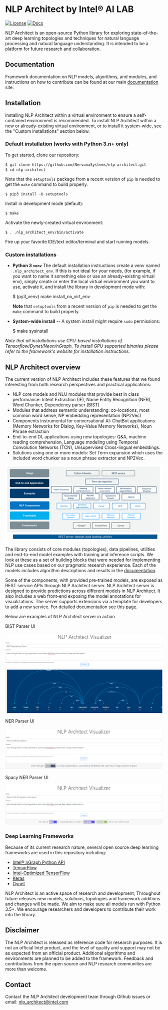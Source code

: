 
# NLP Architect by Intel® AI LAB

[![License](https://img.shields.io/badge/License-Apache%202.0-blue.svg)](https://github.com/NervanaSystems/nlp-architect/blob/master/LICENSE)
[![Docs](https://img.shields.io/readthedocs/pip/stable.svg)](http://nlp_architect.nervanasys.com)

NLP Architect is an open-source Python library for exploring state-of-the-art
deep learning topologies and techniques for natural language processing and
natural language understanding. It is intended to be a platform for future
research and collaboration.

## Documentation
Framework documentation on NLP models, algorithms, and modules, and instructions
on how to contribute can be found at our main [documentation] site.

## Installation
Installing NLP Architect within a virtual environment to ensure a self-contained
environment is recommended. To install NLP Architect within a new or already-existing
virtual environment, or to install it system-wide, see the "Custom installations"
section below.  


### Default installation (works with Python 3.n+ only)
To get started, clone our repository:

    $ git clone https://github.com/NervanaSystems/nlp-architect.git
    $ cd nlp-architect

Note that the `setuptools` package from a recent version of `pip` is needed to
get the `make` command to build properly.

    $ pip3 install -U setuptools  


Install in development mode (default):

    $ make


Activate the newly-created virtual environment:

    $ . .nlp_architect_env/bin/activate


Fire up your favorite IDE/text editor/terminal and start running models.

### Custom installations


* **Python 3 `venv`**  The default installation instructions create a venv named
  `.nlp_architect_env`.  If this is not ideal for your needs, (for example,
  if you want to name it something else or use an already-existing virtual env),
  simply create or enter the local virtual environment you want to use, activate
  it, and install the library in development mode with:

    $ (py3_venv) make install_no_virt_env

  **Note** that `setuptools` from a recent version of `pip` is needed to get the
  `make` command to build properly.  


* **System-wide install** -- A system install might require `sudo` permissions:

    $ make sysinstall


_Note that all installations use CPU-based installations of Tensorflow/Dynet/Neon/nGraph. To install GPU supported binaries please refer to the framework's website for installation instructions._

## NLP Architect overview

The current version of NLP Architect includes these features that we found
interesting from both research perspectives and practical applications:

* NLP core models and NLU modules that provide best in class performance: Intent
  Extraction (IE), Name Entity Recognition (NER), Word Chunker, Dependency parser (BIST)
* Modules that address semantic understanding: co-locations, most
  common word sense, NP embedding representation (NP2Vec)
* Components instrumental for conversational AI: ChatBot
  applications (Memory Networks for Dialog, Key-Value Memory Networks), Noun Phrase extraction
* End-to-end DL applications using new topologies: Q&A, machine
  reading comprehension, Language modeling using Temporal Convolution
  Networks (TCN), Unsupervised Cross-lingual embeddings.
* Solutions using one or more models: Set Term expansion which
  uses the included word chunker as a noun phrase extractor and NP2Vec.


<center> <img src="doc/source/assets/nlp_architect_diag.png"></center>

The library consists of core modules (topologies), data pipelines, utilities
and end-to-end model examples with training and inference scripts. We look at
these as a set of building blocks that were needed for implementing NLP use
cases based on our pragmatic research experience. Each of the models includes
algorithm descriptions and results in the [documentation].

Some of the components, with provided pre-trained models, are exposed as REST
service APIs through NLP Architect server. NLP Architect server is designed to
provide predictions across different models in NLP Architect. It also includes
a web front-end exposing the model annotations for visualizations. The server
supports extensions via a template for developers to add a new service. For
detailed documentation see this
[page](http://nlp_architect.nervanasys.com/service.html).

Below are examples of NLP Architect server in action

BIST Parser UI
<center> <img src="doc/source/assets/bist_service.png"></center>

NER Parser UI
<center> <img src="doc/source/assets/ner_service.png"></center>

Spacy NER Parser UI
<center> <img src="doc/source/assets/spacy_ner_service.png"></center>

### Deep Learning Frameworks
Because of its current research nature, several open source deep learning
frameworks are used in this repository including:

* [Intel® nGraph Python API]
* [TensorFlow]
* [Intel-Optimized TensorFlow]
* [Keras]
* [Dynet]

NLP Architect is an active space of research and development; Throughout future
releases new models, solutions, topologies and framework additions and changes
will be made. We aim to make sure all models run with Python 3.5+. We
encourage researchers and developers to contribute their work into the library.

## Disclaimer
The NLP Architect is released as reference code for research purposes. It is
not an official Intel product, and the level of quality and support may not be
as expected from an official product. Additional algorithms and environments are
planned to be added to the framework. Feedback and contributions from the open
source and NLP research communities are more than welcome.

## Contact
Contact the NLP Architect development team through Github issues or
email: nlp_architect@intel.com



[documentation]:http://nlp_architect.nervanasys.com
[Intel® nGraph Python API]:http://ngraph.nervanasys.com/docs/latest/python_api/index.html
[Intel-Optimized TensorFlow]:https://software.intel.com/en-us/articles/intel-optimized-tensorflow-wheel-now-available
[Intel® neon]:https://github.com/NervanaSystems/neon
[TensorFlow]:https://www.tensorflow.org/
[Keras]:https://keras.io/
[Dynet]:https://dynet.readthedocs.io/en/latest/
